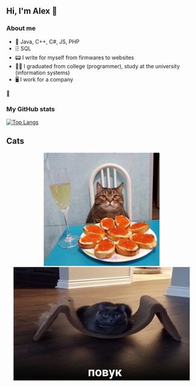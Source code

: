 ## Hi, I'm Alex 👋
### About me
- 💞 Java, C++, C#, JS, PHP
- 🗄 SQL
- 📟 I write for myself from firmwares to websites
- 👨‍🎓‍ I graduated from college (programmer), study at the university (information systems)
- 🖥 I work for a company

🗽
### My GitHub stats
[![Top Langs](https://github-readme-stats.vercel.app/api/top-langs/?username=cucumberMahach&layout=compact)](https://github.com/anuraghazra/github-readme-stats)
## Cats
<p align="center">
  <img src="cat.jpg" style="height: 300px"/>
  <img src="cat_povuk.jpg" style="height: 300px" align="top"/>
</p>
